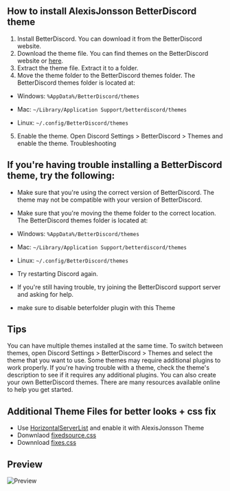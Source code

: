 ## How to install AlexisJonsson BetterDiscord theme

1. Install BetterDiscord. You can download it from the BetterDiscord website.
2. Download the theme file. You can find themes on the BetterDiscord website or [here](https://github.com/AlexisJonsson/AlexisJonsson.github.io/blob/master/BetterDiscordAddons/Themes/modern-discord.theme.css).
3. Extract the theme file. Extract it to a folder.
4. Move the theme folder to the BetterDiscord themes folder. The BetterDiscord themes folder is located at:

- Windows: ``` %AppData%/BetterDiscord/themes ```

- Mac: ``` ~/Library/Application Support/betterdiscord/themes ```

- Linux: ```~/.config/BetterDiscord/themes```

5. Enable the theme. Open Discord Settings > BetterDiscord > Themes and enable the theme.
Troubleshooting

## If you're having trouble installing a BetterDiscord theme, try the following:

- Make sure that you're using the correct version of BetterDiscord. The theme may not be compatible with your version of BetterDiscord.
- Make sure that you're moving the theme folder to the correct location. The BetterDiscord themes folder is located at:
- Windows: ``` %AppData%/BetterDiscord/themes ```

- Mac: ``` ~/Library/Application Support/betterdiscord/themes ```

- Linux: ```~/.config/BetterDiscord/themes```
- Try restarting Discord again.
- If you're still having trouble, try joining the BetterDiscord support server and asking for help.
- make sure to disable beterfolder plugin with this Theme

## Tips
You can have multiple themes installed at the same time. To switch between themes, open Discord Settings > BetterDiscord > Themes and select the theme that you want to use.
Some themes may require additional plugins to work properly. If you're having trouble with a theme, check the theme's description to see if it requires any additional plugins.
You can also create your own BetterDiscord themes. There are many resources available online to help you get started.

## Additional Theme Files for better looks + css fix
- Use [HorizontalServerList](https://github.com/DiscordStyles/HorizontalServerList) and enable it with AlexisJonsson Theme
- Donwnlaod [fixedsource.css](https://onkofonko.github.io/theme/fixedsource.css) 
- Downnload [fixes.css](https://onkofonko.github.io/theme/fixes.css)

## Preview
![Preview](https://github.com/simplehima/AlexisJonsson.github.io/blob/master/images/Screenshot.png)
